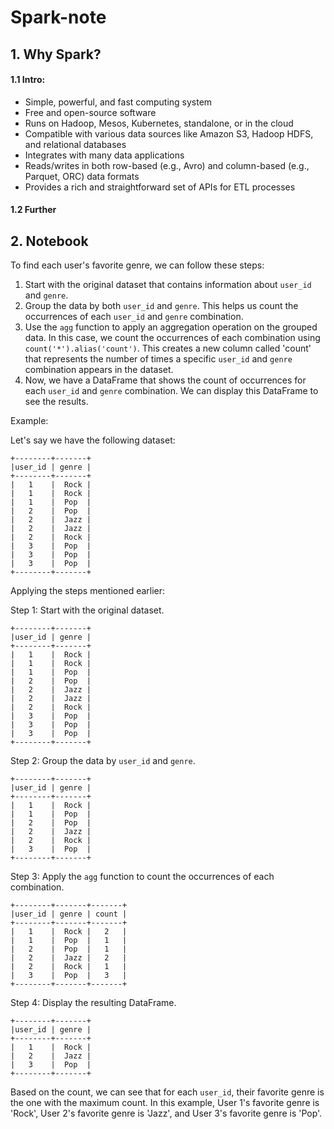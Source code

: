 # Spark-note

## 1. Why Spark?

#### 1.1 Intro:
- Simple, powerful, and fast computing system
- Free and open-source software
- Runs on Hadoop, Mesos, Kubernetes, standalone, or in the cloud
- Compatible with various data sources like Amazon S3, Hadoop HDFS, and relational databases
- Integrates with many data applications
- Reads/writes in both row-based (e.g., Avro) and column-based (e.g., Parquet, ORC) data formats
- Provides a rich and straightforward set of APIs for ETL processes

#### 1.2 Further

## 2. Notebook
To find each user's favorite genre, we can follow these steps:

1. Start with the original dataset that contains information about `user_id` and `genre`.
2. Group the data by both `user_id` and `genre`. This helps us count the occurrences of each `user_id` and `genre` combination.
3. Use the `agg` function to apply an aggregation operation on the grouped data. In this case, we count the occurrences of each combination using `count('*').alias('count')`. This creates a new column called 'count' that represents the number of times a specific `user_id` and `genre` combination appears in the dataset.
4. Now, we have a DataFrame that shows the count of occurrences for each `user_id` and `genre` combination. We can display this DataFrame to see the results.

Example:

Let's say we have the following dataset:

```
+--------+-------+
|user_id | genre |
+--------+-------+
|   1    |  Rock |
|   1    |  Rock |
|   1    |  Pop  |
|   2    |  Pop  |
|   2    |  Jazz |
|   2    |  Jazz |
|   2    |  Rock |
|   3    |  Pop  |
|   3    |  Pop  |
|   3    |  Pop  |
+--------+-------+
```

Applying the steps mentioned earlier:

Step 1: Start with the original dataset.

```
+--------+-------+
|user_id | genre |
+--------+-------+
|   1    |  Rock |
|   1    |  Rock |
|   1    |  Pop  |
|   2    |  Pop  |
|   2    |  Jazz |
|   2    |  Jazz |
|   2    |  Rock |
|   3    |  Pop  |
|   3    |  Pop  |
|   3    |  Pop  |
+--------+-------+
```

Step 2: Group the data by `user_id` and `genre`.

```
+--------+-------+
|user_id | genre |
+--------+-------+
|   1    |  Rock |
|   1    |  Pop  |
|   2    |  Pop  |
|   2    |  Jazz |
|   2    |  Rock |
|   3    |  Pop  |
+--------+-------+
```

Step 3: Apply the `agg` function to count the occurrences of each combination.

```
+--------+-------+-------+
|user_id | genre | count |
+--------+-------+-------+
|   1    |  Rock |   2   |
|   1    |  Pop  |   1   |
|   2    |  Pop  |   1   |
|   2    |  Jazz |   2   |
|   2    |  Rock |   1   |
|   3    |  Pop  |   3   |
+--------+-------+-------+
```

Step 4: Display the resulting DataFrame.

```
+--------+-------+
|user_id | genre |
+--------+-------+
|   1    |  Rock |
|   2    |  Jazz |
|   3    |  Pop  |
+--------+-------+
```

Based on the count, we can see that for each `user_id`, their favorite genre is the one with the maximum count. In this example, User 1's favorite genre is 'Rock', User 2's favorite genre is 'Jazz', and User 3's favorite genre is 'Pop'.
